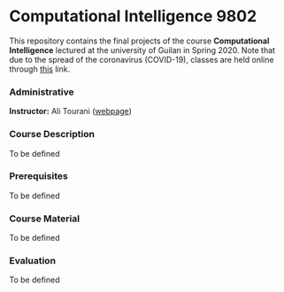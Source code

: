 # Computational Intelligence 9802
This repository contains the final projects of the course **Computational Intelligence** lectured at the university of Guilan in Spring 2020. Note that due to the spread of the coronavirus (COVID-19), classes are held online through [this](https://ecent.guilan.ac.ir/ "this") link.

### Administrative
**Instructor:** Ali Tourani ([webpage](http://alitourani.ir/ "webpage"))

### Course Description
To be defined

### Prerequisites
To be defined

### Course Material
To be defined

### Evaluation
To be defined
